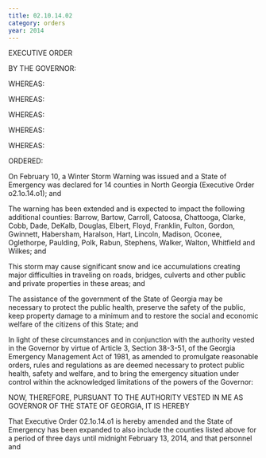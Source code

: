 ```yaml
---
title: 02.10.14.02
category: orders
year: 2014
---
```

 

EXECUTIVE ORDER

BY THE GOVERNOR:

WHEREAS:

WHEREAS:

WHEREAS:

WHEREAS:

WHEREAS:

ORDERED:

On February 10, a Winter Storm Warning was issued and a State of
Emergency was declared for 14 counties in North Georgia (Executive Order
o2.1o.14.o1); and

The warning has been extended and is expected to impact the following
additional counties: Barrow, Bartow, Carroll, Catoosa, Chattooga, Clarke,
Cobb, Dade, DeKalb, Douglas, Elbert, Floyd, Franklin, Fulton, Gordon,
Gwinnett, Habersham, Haralson, Hart, Lincoln, Madison, Oconee,
Oglethorpe, Paulding, Polk, Rabun, Stephens, Walker, Walton, Whitfield and
Wilkes; and

This storm may cause significant snow and ice accumulations creating major
difficulties in traveling on roads, bridges, culverts and other public and
private properties in these areas; and

The assistance of the government of the State of Georgia may be necessary to
protect the public health, preserve the safety of the public, keep property
damage to a minimum and to restore the social and economic welfare of the
citizens of this State; and

In light of these circumstances and in conjunction with the authority vested in
the Governor by virtue of Article 3, Section 38-3-51, of the Georgia
Emergency Management Act of 1981, as amended to promulgate reasonable
orders, rules and regulations as are deemed necessary to protect public
health, safety and welfare, and to bring the emergency situation under control
within the acknowledged limitations of the powers of the Governor:

NOW, THEREFORE, PURSUANT TO THE AUTHORITY VESTED IN
ME AS GOVERNOR OF THE STATE OF GEORGIA, IT IS HEREBY

That Executive Order 02.1o.14.o1 is hereby amended and the State of
Emergency has been expanded to also include the counties listed above for a
period of three days until midnight February 13, 2014, and that personnel and

